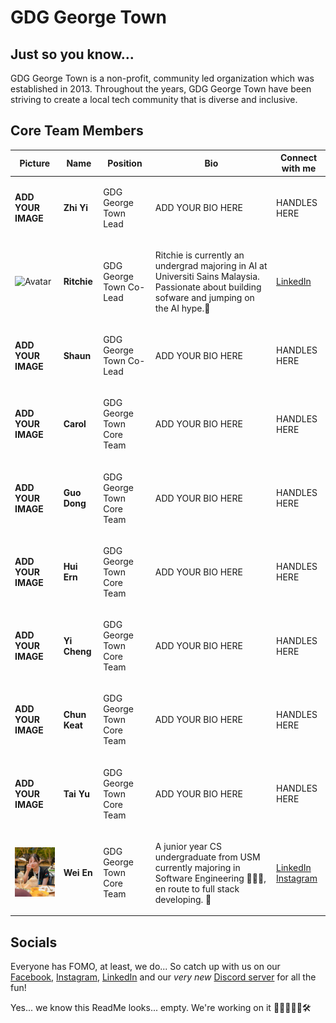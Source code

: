 # GDG George Town

## Just so you know...
GDG George Town is a non-profit, community led organization which was established in 2013. Throughout the years, GDG George Town have been striving to create a local tech community that is diverse and inclusive.

## Core Team Members
| Picture | Name | Position | Bio | Connect with me |
|---------|------|----------|-----|-----------------|
| **ADD YOUR IMAGE** | <p><b>Zhi Yi</b></p> | <p>GDG George Town Lead</p> | ADD YOUR BIO HERE | HANDLES HERE |
| <img src="./profile picture/Ritchie.jpg" alt="Avatar" width="200" display="inline"> | <p><b>Ritchie</b></p> | <p>GDG George Town Co-Lead</p> | <p>Ritchie is currently an undergrad majoring in AI at Universiti Sains Malaysia. Passionate about building sofware and jumping on the AI hype.🤖</p> | [LinkedIn](https://www.linkedin.com/in/ritchie-p-892b31115/) |
| **ADD YOUR IMAGE** | <p><b>Shaun</b></p> | <p>GDG George Town Co-Lead</p> | ADD YOUR BIO HERE | HANDLES HERE |
| **ADD YOUR IMAGE** | <p><b>Carol</b></p> | <p>GDG George Town Core Team</p> | ADD YOUR BIO HERE | HANDLES HERE |
| **ADD YOUR IMAGE** | <p><b>Guo Dong</b></p> | <p>GDG George Town Core Team</p> | ADD YOUR BIO HERE | HANDLES HERE |
| **ADD YOUR IMAGE** | <p><b>Hui Ern</b></p> | <p>GDG George Town Core Team</p> | ADD YOUR BIO HERE | HANDLES HERE |
| **ADD YOUR IMAGE** | <p><b>Yi Cheng</b></p> | <p>GDG George Town Core Team</p> | ADD YOUR BIO HERE | HANDLES HERE |
| **ADD YOUR IMAGE** | <p><b>Chun Keat</b></p> | <p>GDG George Town Core Team</p> | ADD YOUR BIO HERE | HANDLES HERE |
| **ADD YOUR IMAGE** | <p><b>Tai Yu</b></p> | <p>GDG George Town Core Team</p> | ADD YOUR BIO HERE | HANDLES HERE |
| <img src="https://raw.githubusercontent.com/Google-Developer-Group-GeorgeTown/.github/main/profile/profile picture/WeiEn.jpg" alt="Avatar" width="200">| <p><b>Wei En</b></p> | <p>GDG George Town Core Team</p> | <p>A junior year CS undergraduate from USM currently majoring in Software Engineering 👩🏻‍💻, en route to full stack developing. 🤖</p> | [LinkedIn](https://www.linkedin.com/in/looi-wei-en/) [Instagram](https://www.instagram.com/diminecjean2002)|

## Socials
Everyone has FOMO, at least, we do... So catch up with us on our [Facebook](https://www.facebook.com/gdggeorgetown), [Instagram](https://www.instagram.com/gdggeorgetown/), [LinkedIn](https://www.linkedin.com/company/gdg-george-town/?viewAsMember=true) and our *very new* [Discord server](https://discord.gg/BJ5b6kwejr) for all the fun!

Yes... we know this ReadMe looks... empty. We're working on it 👷‍♂️👷👩‍💻🛠️